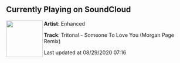 ## Currently Playing on SoundCloud

[<img align="left" width="100" src="https://i1.sndcdn.com/artworks-uIENEftuIlpVMYXA-1tcDHg-t50x50.jpg">](https://soundcloud.com/enhanced/tritonal-someone-to-love-you-morgan-page-remix)

**Artist**: Enhanced 

**Track**: Tritonal - Someone To Love You (Morgan Page Remix)

Last updated at 08/29/2020 07:16

